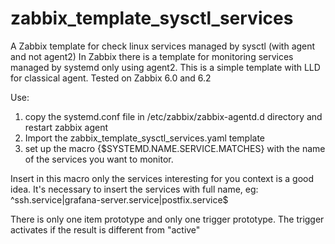 # zabbix_template_sysctl_services

A Zabbix template for check linux services managed by sysctl (with agent and not agent2)
In Zabbix there is a template for monitoring services managed by systemd only using agent2.
This is a simple template with LLD for classical agent. Tested on Zabbix 6.0 and 6.2

Use:
1) copy the systemd.conf file in /etc/zabbix/zabbix-agentd.d directory and restart zabbix agent
2) Import the zabbix_template_sysctl_services.yaml template
3) set up the macro {$SYSTEMD.NAME.SERVICE.MATCHES} with the name of the services you want to monitor.

Insert in this macro only the services interesting for you context is a good idea. It's necessary to insert the services with full name, eg:
^ssh.service|grafana-server.service|postfix.service$

There is only one item prototype and only one trigger prototype.
The trigger activates if the result is different from "active"
